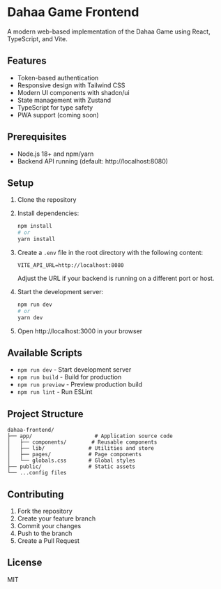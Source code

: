 # Dahaa Game Frontend

A modern web-based implementation of the Dahaa Game using React, TypeScript, and Vite.

## Features

- Token-based authentication
- Responsive design with Tailwind CSS
- Modern UI components with shadcn/ui
- State management with Zustand
- TypeScript for type safety
- PWA support (coming soon)

## Prerequisites

- Node.js 18+ and npm/yarn
- Backend API running (default: http://localhost:8080)

## Setup

1. Clone the repository
2. Install dependencies:

   ```bash
   npm install
   # or
   yarn install
   ```

3. Create a `.env` file in the root directory with the following content:

   ```
   VITE_API_URL=http://localhost:8080
   ```

   Adjust the URL if your backend is running on a different port or host.

4. Start the development server:

   ```bash
   npm run dev
   # or
   yarn dev
   ```

5. Open http://localhost:3000 in your browser

## Available Scripts

- `npm run dev` - Start development server
- `npm run build` - Build for production
- `npm run preview` - Preview production build
- `npm run lint` - Run ESLint

## Project Structure

```
dahaa-frontend/
├── app/                    # Application source code
│   ├── components/        # Reusable components
│   ├── lib/              # Utilities and store
│   ├── pages/            # Page components
│   └── globals.css       # Global styles
├── public/               # Static assets
└── ...config files
```

## Contributing

1. Fork the repository
2. Create your feature branch
3. Commit your changes
4. Push to the branch
5. Create a Pull Request

## License

MIT
